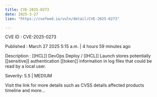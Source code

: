 ```yaml
---
title: CVE-2025-0273
date: 2025-3-27
lien: "https://cvefeed.io/vuln/detail/CVE-2025-0273"

---
```


CVE ID : CVE-2025-0273

Published :  March 27
2025
5:15 a.m. | 4 hours
59 minutes ago

Description : [[HCL]] DevOps Deploy / [[HCL]] Launch stores potentially [[sensitive]] authentication [[token]] information in log files that could be read by a local user.

Severity: 5.5 | MEDIUM

Visit the link for more details
such as CVSS details
affected products
timeline
and more...
